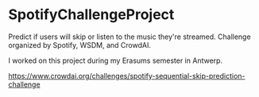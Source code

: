 # SpotifyChallengeProject
Predict if users will skip or listen to the music they're streamed. Challenge organized by Spotify, WSDM, and CrowdAI.


I worked on this project during my Erasums semester in Antwerp.

https://www.crowdai.org/challenges/spotify-sequential-skip-prediction-challenge
